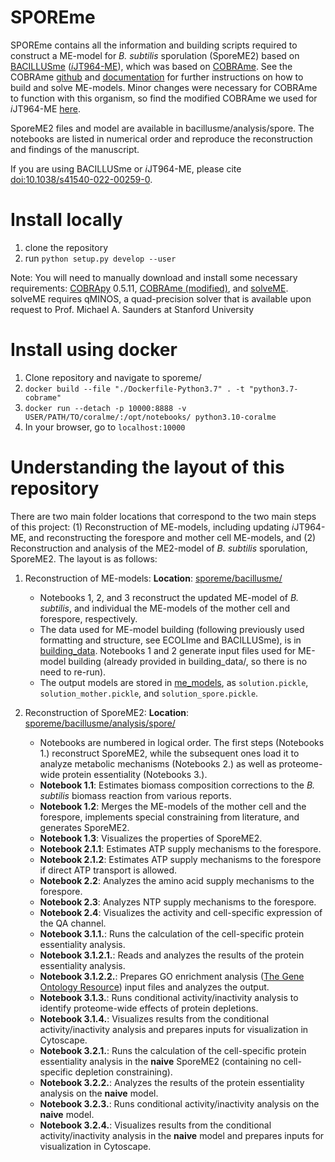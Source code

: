 # SPOREme

SPOREme contains all the information and building scripts required to construct a ME-model for *B. subtilis* sporulation (SporeME2) based on [BACILLUSme](https://github.com/jdtibochab/bacillusme) ([*i*JT964-ME](https://www.nature.com/articles/s41540-022-00259-0)), which was based on [COBRAme](https://github.com/sbrg/cobrame). See the COBRAme
[github](https://github.com/sbrg/cobrame) and 
[documentation](https://cobrame.readthedocs.io) for further instructions on 
how to build and solve ME-models. Minor changes were necessary for COBRAme to function with this organism, so find the modified COBRAme we used for *i*JT964-ME [here](https://github.com/jdtibochab/cobrame).

SporeME2 files and model are available in bacillusme/analysis/spore. The notebooks are listed in numerical order and reproduce the reconstruction and findings of the manuscript.

If you are using BACILLUSme or *i*JT964-ME, please cite [doi:10.1038/s41540-022-00259-0](https://www.nature.com/articles/s41540-022-00259-0).


Install locally
====================
1. clone the repository
2. run ```python setup.py develop --user```

Note: You will need to manually download and install some necessary requirements: [COBRApy](https://github.com/opencobra/cobrapy/releases/tag/0.5.11) 0.5.11, [COBRAme (modified)](https://github.com/sbrg/cobrame), and [solveME](https://github.com/sbrg/solvemepy). solveME requires qMINOS, a quad-precision solver that is available upon request to Prof. Michael A. Saunders at Stanford University

Install using docker
====================
1. Clone repository and navigate to sporeme/
2. ``docker build --file "./Dockerfile-Python3.7" . -t "python3.7-cobrame"``
3. ``docker run --detach -p 10000:8888 -v USER/PATH/TO/coralme/:/opt/notebooks/ python3.10-coralme``
4. In your browser, go to ``localhost:10000``

Understanding the layout of this repository
===========================================
There are two main folder locations that correspond to the two main steps of this project: (1) Reconstruction of ME-models, including updating *i*JT964-ME, and reconstructing the forespore and mother cell ME-models, and (2) Reconstruction and analysis of the ME2-model of _B. subtilis_ sporulation, SporeME2. The layout is as follows:

1. Reconstruction of ME-models: **Location**: [sporeme/bacillusme/](https://github.com/jdtibochab/sporeme/tree/main/bacillusme/)

   - Notebooks 1, 2, and 3 reconstruct the updated ME-model of _B. subtilis_, and individual the ME-models of the mother cell and forespore, respectively.
   - The data used for ME-model building (following previously used formatting and structure, see ECOLIme and BACILLUSme), is in [building_data](https://github.com/jdtibochab/sporeme/tree/main/bacillusme/building_data). Notebooks 1 and 2 generate input files used for ME-model building (already provided in building_data/, so there is no need to re-run).
   - The output models are stored in [me_models](https://github.com/jdtibochab/sporeme/tree/main/bacillusme/me_models), as ``solution.pickle``, ``solution_mother.pickle``, and ``solution_spore.pickle``.

2. Reconstruction of SporeME2: **Location**: [sporeme/bacillusme/analysis/spore/](https://github.com/jdtibochab/sporeme/tree/main/bacillusme/analysis/spore/)

   - Notebooks are numbered in logical order. The first steps (Notebooks 1.) reconstruct SporeME2, while the subsequent ones load it to analyze metabolic mechanisms (Notebooks 2.) as well as proteome-wide protein essentiality (Notebooks 3.).
   - **Notebook 1.1**: Estimates biomass composition corrections to the _B. subtilis_ biomass reaction from various reports.
   - **Notebook 1.2**: Merges the ME-models of the mother cell and the forespore, implements special constraining from literature, and generates SporeME2.
   - **Notebook 1.3**: Visualizes the properties of SporeME2.
   - **Notebook 2.1.1**: Estimates ATP supply mechanisms to the forespore.
   - **Notebook 2.1.2**: Estimates ATP supply mechanisms to the forespore if direct ATP transport is allowed.
   - **Notebook 2.2**: Analyzes the amino acid supply mechanisms to the forespore.
   - **Notebook 2.3**: Analyzes NTP supply mechanisms to the forespore.
   - **Notebook 2.4**: Visualizes the activity and cell-specific expression of the QA channel.
   - **Notebook 3.1.1.**: Runs the calculation of the cell-specific protein essentiality analysis.
   - **Notebook 3.1.2.1.**: Reads and analyzes the results of the protein essentiality analysis.
   - **Notebook 3.1.2.2.**: Prepares GO enrichment analysis ([The Gene Ontology Resource](https://geneontology.org/)) input files and analyzes the output.
   - **Notebook 3.1.3.**: Runs conditional activity/inactivity analysis to identify proteome-wide effects of protein depletions.
   - **Notebook 3.1.4.**: Visualizes results from the conditional activity/inactivity analysis and prepares inputs for visualization in Cytoscape.
   - **Notebook 3.2.1.**: Runs the calculation of the cell-specific protein essentiality analysis in the **naive** SporeME2 (containing no cell-specific depletion constraining). 
   - **Notebook 3.2.2.**: Analyzes the results of the protein essentiality analysis on the **naive** model.
   - **Notebook 3.2.3.**: Runs conditional activity/inactivity analysis on the **naive** model.
   - **Notebook 3.2.4.**: Visualizes results from the conditional activity/inactivity analysis in the **naive** model and prepares inputs for visualization in Cytoscape.
